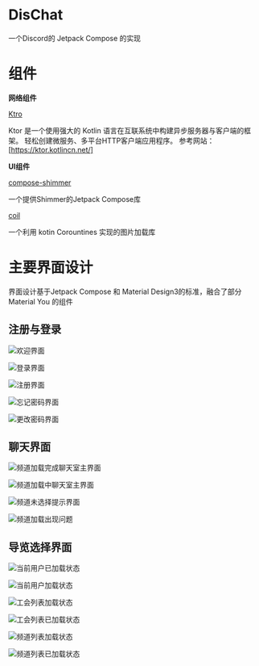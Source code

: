 # DisChat

一个Discord的 Jetpack Compose 的实现

# 组件
**网络组件**

[Ktro](https://ktor.io/)

Ktor 是一个使用强大的 Kotlin 语言在互联系统中构建异步服务器与客户端的框架。
轻松创建微服务、多平台HTTP客户端应用程序。
参考网站：[https://ktor.kotlincn.net/]

**UI组件**

[compose-shimmer](https://ktor.kotlincn.net/)

一个提供Shimmer的Jetpack Compose库

[coil](https://coil-kt.github.io/coil/)

一个利用 kotin Corountines 实现的图片加载库


# 主要界面设计

界面设计基于Jetpack Compose 和 Material Design3的标准，融合了部分Material You 的组件

## 注册与登录

![欢迎界面](https://qiniu.yyin.top/welcomeLayout_v2.png "欢迎界面")

![登录界面](https://qiniu.yyin.top/loginLayout.png "登录界面")

![注册界面](https://qiniu.yyin.top/registerLayout_v1.png "注册界面")

![忘记密码界面](https://qiniu.yyin.top/forgetLayout_v1.png "忘记密码界面")

![更改密码界面](https://qiniu.yyin.top/changePasswordLayout_v1.png "更改密码界面")

## 聊天界面

![频道加载完成聊天室主界面](https://qiniu.yyin.top/20221005201433.png "频道加载完成聊天室主界面")

![频道加载中聊天室主界面](https://qiniu.yyin.top/20221005202008.png "频道加载中聊天室主界面")


![频道未选择提示界面](https://qiniu.yyin.top/20221005203248.png "频道未选择提示界面")

![频道加载出现问题](https://qiniu.yyin.top/20221005203854.png "频道加载出现问题")

## 导览选择界面
![当前用户已加载状态](https://qiniu.yyin.top/currentUserItemLoadedState.png)

![当前用户加载状态](https://qiniu.yyin.top/currentUserItemLoadingState.png)

![工会列表加载状态](https://qiniu.yyin.top/guildsListLoading.png)

![工会列表已加载状态](https://qiniu.yyin.top/guildsListLoaded.png)

![频道列表加载状态](https://qiniu.yyin.top/guildsChannelsLoading.png)

![频道列表已加载状态](https://qiniu.yyin.top/guildsChannelsLoaded.png)